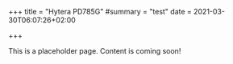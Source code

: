+++
title = "Hytera PD785G"
#summary = "test"
date = 2021-03-30T06:07:26+02:00

+++

This is a placeholder page. Content is coming soon!
